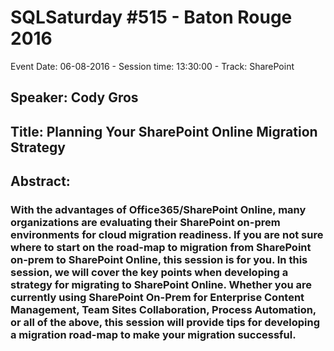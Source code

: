 # SQLSaturday #515 - Baton Rouge 2016
Event Date: 06-08-2016 - Session time: 13:30:00 - Track: SharePoint
## Speaker: Cody Gros
## Title: Planning Your SharePoint Online Migration Strategy
## Abstract:
### With the advantages of Office365/SharePoint Online, many organizations are evaluating their SharePoint on-prem environments for cloud migration readiness. If you are not sure where to start on the road-map to migration from SharePoint on-prem to SharePoint Online, this session is for you. In this session, we will cover the key points when developing a strategy for migrating to SharePoint Online. Whether you are currently using SharePoint On-Prem for Enterprise Content Management, Team Sites  Collaboration, Process Automation, or all of the above, this session will provide tips for developing a migration road-map to make your migration successful.

